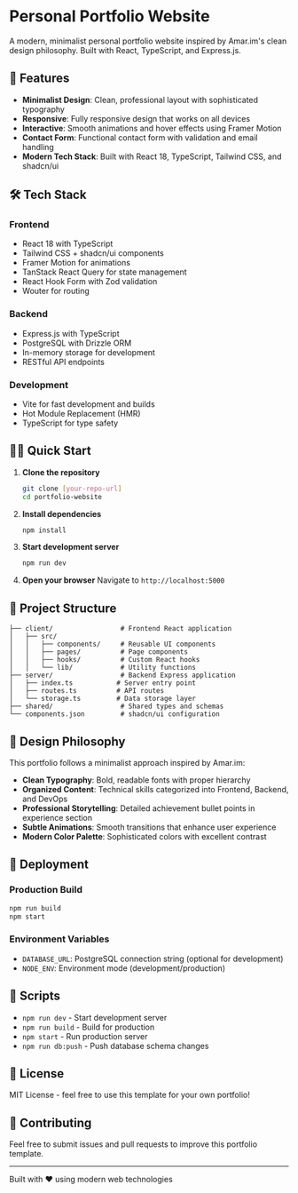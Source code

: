 # Personal Portfolio Website

A modern, minimalist personal portfolio website inspired by Amar.im's clean design philosophy. Built with React, TypeScript, and Express.js.

## 🚀 Features

- **Minimalist Design**: Clean, professional layout with sophisticated typography
- **Responsive**: Fully responsive design that works on all devices
- **Interactive**: Smooth animations and hover effects using Framer Motion
- **Contact Form**: Functional contact form with validation and email handling
- **Modern Tech Stack**: Built with React 18, TypeScript, Tailwind CSS, and shadcn/ui

## 🛠️ Tech Stack

### Frontend
- React 18 with TypeScript
- Tailwind CSS + shadcn/ui components
- Framer Motion for animations
- TanStack React Query for state management
- React Hook Form with Zod validation
- Wouter for routing

### Backend
- Express.js with TypeScript
- PostgreSQL with Drizzle ORM
- In-memory storage for development
- RESTful API endpoints

### Development
- Vite for fast development and builds
- Hot Module Replacement (HMR)
- TypeScript for type safety

## 🏃‍♂️ Quick Start

1. **Clone the repository**
   ```bash
   git clone [your-repo-url]
   cd portfolio-website
   ```

2. **Install dependencies**
   ```bash
   npm install
   ```

3. **Start development server**
   ```bash
   npm run dev
   ```

4. **Open your browser**
   Navigate to `http://localhost:5000`

## 📁 Project Structure

```
├── client/                 # Frontend React application
│   ├── src/
│   │   ├── components/     # Reusable UI components
│   │   ├── pages/          # Page components
│   │   ├── hooks/          # Custom React hooks
│   │   └── lib/            # Utility functions
├── server/                 # Backend Express application
│   ├── index.ts           # Server entry point
│   ├── routes.ts          # API routes
│   └── storage.ts         # Data storage layer
├── shared/                 # Shared types and schemas
└── components.json         # shadcn/ui configuration
```

## 🎨 Design Philosophy

This portfolio follows a minimalist approach inspired by Amar.im:

- **Clean Typography**: Bold, readable fonts with proper hierarchy
- **Organized Content**: Technical skills categorized into Frontend, Backend, and DevOps
- **Professional Storytelling**: Detailed achievement bullet points in experience section
- **Subtle Animations**: Smooth transitions that enhance user experience
- **Modern Color Palette**: Sophisticated colors with excellent contrast

## 🚀 Deployment

### Production Build
```bash
npm run build
npm start
```

### Environment Variables
- `DATABASE_URL`: PostgreSQL connection string (optional for development)
- `NODE_ENV`: Environment mode (development/production)

## 📝 Scripts

- `npm run dev` - Start development server
- `npm run build` - Build for production
- `npm start` - Run production server
- `npm run db:push` - Push database schema changes

## 📄 License

MIT License - feel free to use this template for your own portfolio!

## 🤝 Contributing

Feel free to submit issues and pull requests to improve this portfolio template.

---

Built with ❤️ using modern web technologies